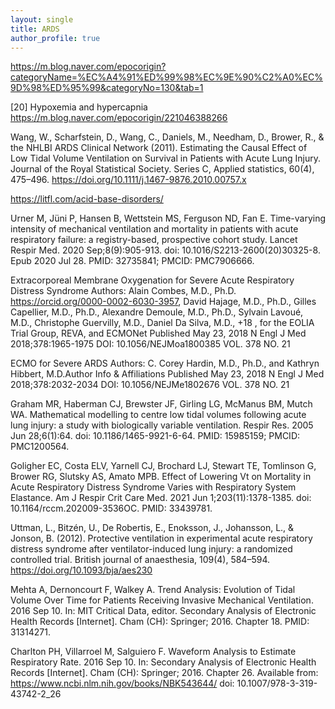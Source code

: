 ```yaml
---
layout: single
title: ARDS
author_profile: true
---
```


https://m.blog.naver.com/epocorigin?categoryName=%EC%A4%91%ED%99%98%EC%9E%90%C2%A0%EC%9D%98%ED%95%99&categoryNo=130&tab=1


[20] Hypoxemia and hypercapnia https://m.blog.naver.com/epocorigin/221046388266

Wang, W., Scharfstein, D., Wang, C., Daniels, M., Needham, D., Brower, R., & the NHLBI ARDS Clinical Network (2011). Estimating the Causal Effect of Low Tidal Volume Ventilation on Survival in Patients with Acute Lung Injury. Journal of the Royal Statistical Society. Series C, Applied statistics, 60(4), 475–496. https://doi.org/10.1111/j.1467-9876.2010.00757.x

https://litfl.com/acid-base-disorders/

Urner M, Jüni P, Hansen B, Wettstein MS, Ferguson ND, Fan E. Time-varying intensity of mechanical ventilation and mortality in patients with acute respiratory failure: a registry-based, prospective cohort study. Lancet Respir Med. 2020 Sep;8(9):905-913. doi: 10.1016/S2213-2600(20)30325-8. Epub 2020 Jul 28. PMID: 32735841; PMCID: PMC7906666.


Extracorporeal Membrane Oxygenation for Severe Acute Respiratory Distress Syndrome
Authors: Alain Combes, M.D., Ph.D. https://orcid.org/0000-0002-6030-3957, David Hajage, M.D., Ph.D., Gilles Capellier, M.D., Ph.D., Alexandre Demoule, M.D., Ph.D., Sylvain Lavoué, M.D., Christophe Guervilly, M.D., Daniel Da Silva, M.D., +18 , for the EOLIA Trial Group, REVA, and ECMONet
Published May 23, 2018
N Engl J Med 2018;378:1965-1975
DOI: 10.1056/NEJMoa1800385
VOL. 378 NO. 21


ECMO for Severe ARDS
Authors: C. Corey Hardin, M.D., Ph.D., and Kathryn Hibbert, M.D.Author Info & Affiliations
Published May 23, 2018
N Engl J Med 2018;378:2032-2034
DOI: 10.1056/NEJMe1802676
VOL. 378 NO. 21

Graham MR, Haberman CJ, Brewster JF, Girling LG, McManus BM, Mutch WA. Mathematical modelling to centre low tidal volumes following acute lung injury: a study with biologically variable ventilation. Respir Res. 2005 Jun 28;6(1):64. doi: 10.1186/1465-9921-6-64. PMID: 15985159; PMCID: PMC1200564.


Goligher EC, Costa ELV, Yarnell CJ, Brochard LJ, Stewart TE, Tomlinson G, Brower RG, Slutsky AS, Amato MPB. Effect of Lowering Vt on Mortality in Acute Respiratory Distress Syndrome Varies with Respiratory System Elastance. Am J Respir Crit Care Med. 2021 Jun 1;203(11):1378-1385. doi: 10.1164/rccm.202009-3536OC. PMID: 33439781.

Uttman, L., Bitzén, U., De Robertis, E., Enoksson, J., Johansson, L., & Jonson, B. (2012). Protective ventilation in experimental acute respiratory distress syndrome after ventilator-induced lung injury: a randomized controlled trial. British journal of anaesthesia, 109(4), 584–594. https://doi.org/10.1093/bja/aes230

Mehta A, Dernoncourt F, Walkey A. Trend Analysis: Evolution of Tidal Volume Over Time for Patients Receiving Invasive Mechanical Ventilation. 2016 Sep 10. In: MIT Critical Data, editor. Secondary Analysis of Electronic Health Records [Internet]. Cham (CH): Springer; 2016. Chapter 18. PMID: 31314271.

Charlton PH, Villarroel M, Salguiero F. Waveform Analysis to Estimate Respiratory Rate. 2016 Sep 10. In: Secondary Analysis of Electronic Health Records [Internet]. Cham (CH): Springer; 2016. Chapter 26. Available from: https://www.ncbi.nlm.nih.gov/books/NBK543644/ doi: 10.1007/978-3-319-43742-2_26
